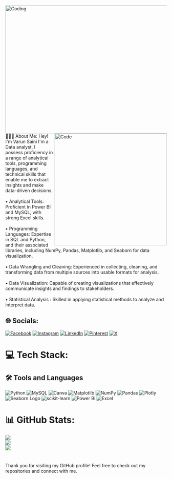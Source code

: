 <img align="top center" alt="Coding" height = "400" width="1100" src="https://i.pinimg.com/originals/fc/71/63/fc71635c7f1b09ed30413f59bb749582.gif">
<img align="right" alt="Code" width="350" src="https://capturly.com/blog/wp-content/uploads/2018/02/Data-Website-Analytics.gif">
🙋🏻‍♂️ About Me:
Hey! I'm Varun Saini I'm a Data analyst, I possess proficiency in a range of analytical tools, programming languages, and technical skills that enable me to extract insights and make data-driven decisions.<br><br>• Analytical Tools: Proficient in Power BI and MySQL, with strong Excel skills.<br><br>• Programming Languages: Expertise in SQL and Python, and their associated libraries, including NumPy, Pandas, Matplotlib, and Seaborn for data visualization.<br><br>• Data Wrangling and Cleaning: Experienced in collecting, cleaning, and transforming data from multiple sources into usable formats for analysis.<br><br>• Data Visualization: Capable of creating visualizations that effectively communicate insights and findings to stakeholders.<br><br>• Statistical Analysis : Skilled in applying statistical methods to analyze and interpret data.


## 🌐 Socials:
[![Facebook](https://img.shields.io/badge/Facebook-%231877F2.svg?logo=Facebook&logoColor=white)](https://facebook.com/vrnsaini) [![Instagram](https://img.shields.io/badge/Instagram-%23E4405F.svg?logo=Instagram&logoColor=white)](https://instagram.com/vrnsaini) [![LinkedIn](https://img.shields.io/badge/LinkedIn-%230077B5.svg?logo=linkedin&logoColor=white)](https://linkedin.com/in/vrnsaini) [![Pinterest](https://img.shields.io/badge/Pinterest-%23E60023.svg?logo=Pinterest&logoColor=white)](https://pinterest.com/vrnsaini) [![X](https://img.shields.io/badge/X-black.svg?logo=X&logoColor=white)](https://x.com/vrnsaini) 

# 💻 Tech Stack:
## 🛠️ Tools and Languages
![Python](https://img.shields.io/badge/python-3670A0?style=for-the-badge&logo=python&logoColor=ffdd54) ![MySQL](https://img.shields.io/badge/mysql-4479A1.svg?style=for-the-badge&logo=mysql&logoColor=white) ![Canva](https://img.shields.io/badge/Canva-%2300C4CC.svg?style=for-the-badge&logo=Canva&logoColor=white) ![Matplotlib](https://img.shields.io/badge/Matplotlib-%23ffffff.svg?style=for-the-badge&logo=Matplotlib&logoColor=black) ![NumPy](https://img.shields.io/badge/numpy-%23013243.svg?style=for-the-badge&logo=numpy&logoColor=white) ![Pandas](https://img.shields.io/badge/pandas-%23150458.svg?style=for-the-badge&logo=pandas&logoColor=white) ![Plotly](https://img.shields.io/badge/Plotly-%233F4F75.svg?style=for-the-badge&logo=plotly&logoColor=white) ![Seaborn Logo](https://img.shields.io/badge/seaborn-%23F7931E.svg?style=for-the-badge&logo=seaborn&logoColor=white) ![scikit-learn](https://img.shields.io/badge/scikit--learn-%23F7931E.svg?style=for-the-badge&logo=scikit-learn&logoColor=white) ![Power Bi](https://img.shields.io/badge/power_bi-F2C811?style=for-the-badge&logo=powerbi&logoColor=black) ![Excel](https://img.shields.io/badge/Excel-217346?style=for-the-badge&logo=microsoft-excel&logoColor=white) 
# 📊 GitHub Stats:
![](https://github-readme-stats.vercel.app/api?username=vrnsaini&theme=aura&hide_border=false&include_all_commits=false&count_private=false)<br/>
![](https://github-readme-streak-stats.herokuapp.com/?user=vrnsaini&theme=aura&hide_border=false)<br/>
![](https://github-readme-stats.vercel.app/api/top-langs/?username=vrnsaini&theme=aura&hide_border=false&include_all_commits=false&count_private=false&layout=compact)


#  
Thank you for visiting my GitHub profile! Feel free to check out my repositories and connect with me.
